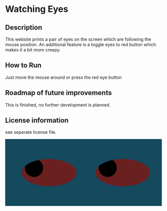 # Watching Eyes

## Description
This website prints a pair of eyes on the screen which are following the mouse position. An additional feature is a toggle eyes to red button which makes it a bit more creepy.


## How to Run
Just move the mouse around or press the red eye button

## Roadmap of future improvements
This is finished, no further development is planned.

## License information
see seperate license file.


<img src="eyes.png"/>



